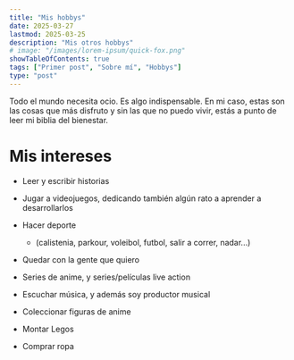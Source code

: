 ```yaml
---
title: "Mis hobbys"
date: 2025-03-27
lastmod: 2025-03-25
description: "Mis otros hobbys"
# image: "/images/lorem-ipsum/quick-fox.png"
showTableOfContents: true
tags: ["Primer post", "Sobre mí", "Hobbys"]
type: "post"
---
```


Todo el mundo necesita ocio. Es algo indispensable. En mi caso, estas son las cosas que más disfruto y sin las que no puedo vivir, estás a punto de leer mi biblia del bienestar.

# Mis intereses

- Leer y escribir historias

- Jugar a videojuegos, dedicando también algún rato a aprender a desarrollarlos

- Hacer deporte 
    - (calistenia, parkour, voleibol, futbol, salir a correr, nadar...)

- Quedar con la gente que quiero

- Series de anime, y series/películas live action

- Escuchar música, y además soy productor musical

- Coleccionar figuras de anime

- Montar Legos

- Comprar ropa